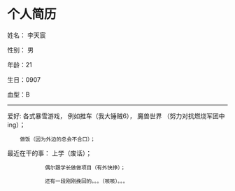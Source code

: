 # 个人简历 

 姓名： 李天宸
 
 性别： 男
 
 年龄：21
 
 生日：0907

 血型：B

 
***

 爱好:  各式暴雪游戏， 例如推车（我大锤贼6）， 魔兽世界 （努力对抗燃烧军团中ing）；

        做饭（因为外边的总会不合口）；


最近在干的事：   上学（废话）；

                偶尔跟学长做做项目（有外快挣）；

                还有一段刚刚挽回的。。。（咳咳）。。。



        


 
       
 
 
 
